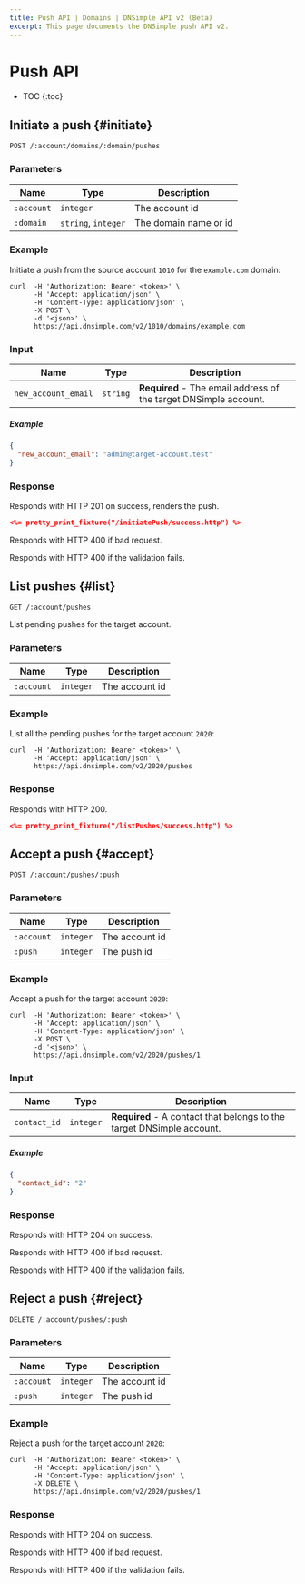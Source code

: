 ```yaml
---
title: Push API | Domains | DNSimple API v2 (Beta)
excerpt: This page documents the DNSimple push API v2.
---
```


# Push API

* TOC
{:toc}


## Initiate a push {#initiate}

    POST /:account/domains/:domain/pushes

### Parameters

Name | Type | Description
-----|------|------------
`:account` | `integer` | The account id
`:domain` | `string`, `integer` | The domain name or id

### Example

Initiate a push from the source account `1010` for the `example.com` domain:

    curl  -H 'Authorization: Bearer <token>' \
          -H 'Accept: application/json' \
          -H 'Content-Type: application/json' \
          -X POST \
          -d '<json>' \
          https://api.dnsimple.com/v2/1010/domains/example.com

### Input

Name | Type | Description
-----|------|------------
`new_account_email` | `string` | **Required** - The email address of the target DNSimple account.

##### Example

~~~json
{
  "new_account_email": "admin@target-account.test"
}
~~~

### Response

Responds with HTTP 201 on success, renders the push.

~~~json
<%= pretty_print_fixture("/initiatePush/success.http") %>
~~~

Responds with HTTP 400 if bad request.

Responds with HTTP 400 if the validation fails.

## List pushes {#list}

    GET /:account/pushes

List pending pushes for the target account.

### Parameters

Name | Type | Description
-----|------|------------
`:account` | `integer` | The account id

### Example

List all the pending pushes for the target account `2020`:

    curl  -H 'Authorization: Bearer <token>' \
          -H 'Accept: application/json' \
          https://api.dnsimple.com/v2/2020/pushes

### Response

Responds with HTTP 200.

~~~json
<%= pretty_print_fixture("/listPushes/success.http") %>
~~~


## Accept a push {#accept}

    POST /:account/pushes/:push

### Parameters

Name | Type | Description
-----|------|------------
`:account` | `integer` | The account id
`:push` | `integer` | The push id

### Example

Accept a push for the target account `2020`:

    curl  -H 'Authorization: Bearer <token>' \
          -H 'Accept: application/json' \
          -H 'Content-Type: application/json' \
          -X POST \
          -d '<json>' \
          https://api.dnsimple.com/v2/2020/pushes/1

### Input

Name | Type | Description
-----|------|------------
`contact_id` | `integer` | **Required** - A contact that belongs to the target DNSimple account.

##### Example

~~~json
{
  "contact_id": "2"
}
~~~

### Response

Responds with HTTP 204 on success.

Responds with HTTP 400 if bad request.

Responds with HTTP 400 if the validation fails.


## Reject a push {#reject}

    DELETE /:account/pushes/:push

### Parameters

Name | Type | Description
-----|------|------------
`:account` | `integer` | The account id
`:push` | `integer` | The push id

### Example

Reject a push for the target account `2020`:

    curl  -H 'Authorization: Bearer <token>' \
          -H 'Accept: application/json' \
          -H 'Content-Type: application/json' \
          -X DELETE \
          https://api.dnsimple.com/v2/2020/pushes/1

### Response

Responds with HTTP 204 on success.

Responds with HTTP 400 if bad request.

Responds with HTTP 400 if the validation fails.
